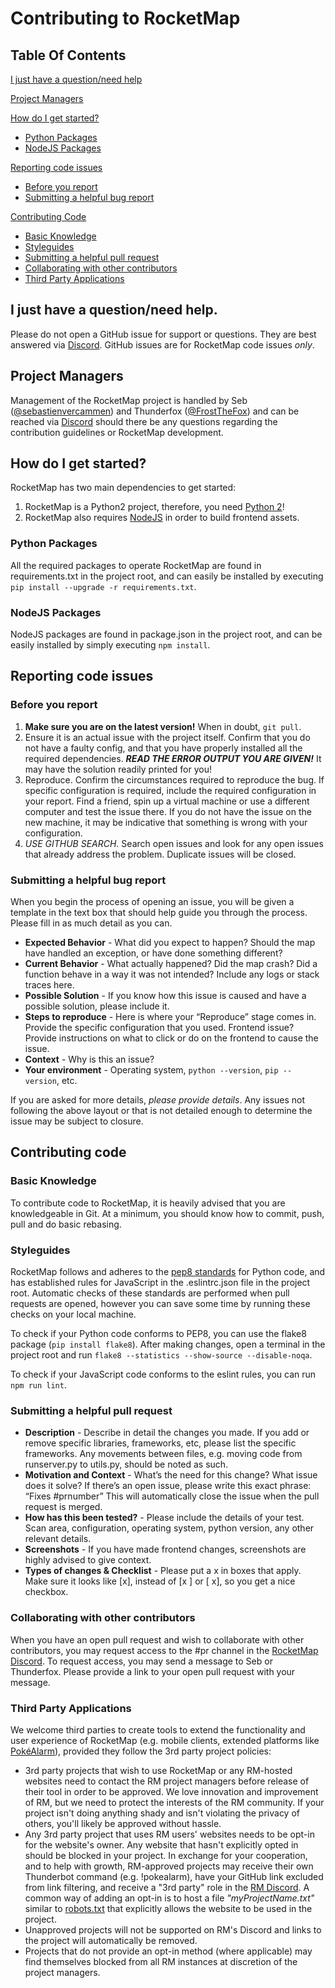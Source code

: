 # Contributing to RocketMap

## Table Of Contents

[I just have a question/need help](#i-just-have-a-questionneed-help)

[Project Managers](#project-managers)

[How do I get started?](#how-do-i-get-started)
* [Python Packages](#python-packages)
* [NodeJS Packages](#nodejs-packages)

[Reporting code issues](#reporting-code-issues)
* [Before you report](#before-you-report)
* [Submitting a helpful bug report](#submitting-a-helpful-bug-report)

[Contributing Code](#contributing-code)
* [Basic Knowledge](#basic-knowledge)
* [Styleguides](#styleguides)
* [Submitting a helpful pull request](#submitting-a-helpful-pull-request)
* [Collaborating with other contributors](#collaborating-with-other-contributors)
* [Third Party Applications](#third-party-applications)

## I just have a question/need help.

Please do not open a GitHub issue for support or questions. They are best answered via [Discord](https://discord.gg/RocketMap). GitHub issues are for RocketMap code issues *only*.

## Project Managers

Management of the RocketMap project is handled by Seb ([@sebastienvercammen](https://github.com/sebastienvercammen)) and Thunderfox ([@FrostTheFox](https://github.com/FrostTheFox)) and can be reached via [Discord](https://discord.gg/RocketMap) should there be any questions regarding the contribution guidelines or RocketMap development.

## How do I get started?

RocketMap has two main dependencies to get started:

1. RocketMap is a Python2 project, therefore, you need [Python 2](https://www.python.org/downloads/)!
2. RocketMap also requires [NodeJS](https://nodejs.org/en/download/) in order to build frontend assets.

### Python Packages

All the required packages to operate RocketMap are found in requirements.txt in the project root, and can easily be installed by executing `pip install --upgrade -r requirements.txt`.

### NodeJS Packages

NodeJS packages are found in package.json in the project root, and can be easily installed by simply executing `npm install`.

## Reporting code issues

### Before you report

1. **Make sure you are on the latest version!** When in doubt, `git pull`.
2. Ensure it is an actual issue with the project itself. Confirm that you do not have a faulty config, and that you have properly installed all the required dependencies. ***READ THE ERROR OUTPUT YOU ARE GIVEN!*** It may have the solution readily printed for you!
3. Reproduce. Confirm the circumstances required to reproduce the bug. If specific configuration is required, include the required configuration in your report. Find a friend, spin up a virtual machine or use a different computer and test the issue there. If you do not have the issue on the new machine, it may be indicative that something is wrong with your configuration.
4. *USE GITHUB SEARCH.* Search open issues and look for any open issues that already address the problem. Duplicate issues will be closed.

### Submitting a helpful bug report

When you begin the process of opening an issue, you will be given a template in the text box that should help guide you through the process. Please fill in as much detail as you can.

* **Expected Behavior** - What did you expect to happen? Should the map have handled an exception, or have done something different?
* **Current Behavior** - What actually happened? Did the map crash? Did a function behave in a way it was not intended? Include any logs or stack traces here.
* **Possible Solution** - If you know how this issue is caused and have a possible solution, please include it.
* **Steps to reproduce** - Here is where your “Reproduce” stage comes in. Provide the specific configuration that you used. Frontend issue? Provide instructions on what to click or do on the frontend to cause the issue.
* **Context** - Why is this an issue?
* **Your environment** - Operating system, `python --version`, `pip --version`, etc.

If you are asked for more details, *please provide details*. Any issues not following the above layout or that is not detailed enough to determine the issue may be subject to closure.

## Contributing code

### Basic Knowledge

To contribute code to RocketMap, it is heavily advised that you are knowledgeable in Git. At a minimum, you should know how to commit, push, pull and do basic rebasing.

### Styleguides

RocketMap follows and adheres to the [pep8 standards](https://www.python.org/dev/peps/pep-0008/) for Python code, and has established rules for JavaScript in the .eslintrc.json file in the project root. Automatic checks of these standards are performed when pull requests are opened, however you can save some time by running these checks on your local machine. 

To check if your Python code conforms to PEP8, you can use the flake8 package (`pip install flake8`). After making changes, open a terminal in the project root and run `flake8 --statistics --show-source --disable-noqa`.

To check if your JavaScript code conforms to the eslint rules, you can run `npm run lint`.

### Submitting a helpful pull request

* **Description** - Describe in detail the changes you made. If you add or remove specific libraries, frameworks, etc, please list the specific frameworks. Any movements between files, e.g. moving code from runserver.py to utils.py, should be noted as such.
* **Motivation and Context** - What’s the need for this change? What issue does it solve? If there’s an open issue, please write this exact phrase: “Fixes #prnumber” This will automatically close the issue when the pull request is merged.
* **How has this been tested?** - Please include the details of your test. Scan area, configuration, operating system, python version, any other relevant details.
* **Screenshots** - If you have made frontend changes, screenshots are highly advised to give context.
* **Types of changes & Checklist** - Please put a x in boxes that apply. Make sure it looks like [x], instead of [x ] or [ x], so you get a nice checkbox.

### Collaborating with other contributors

When you have an open pull request and wish to collaborate with other contributors, you may request access to the #pr channel in the [RocketMap Discord](https://discord.gg/rocketmap). To request access, you may send a message to Seb or Thunderfox. Please provide a link to your open pull request with your message.

### Third Party Applications

We welcome third parties to create tools to extend the functionality and user experience of RocketMap (e.g. mobile clients, extended platforms like [PokéAlarm](https://github.com/RocketMap/PokeAlarm)), provided they follow the 3rd party project policies:

* 3rd party projects that wish to use RocketMap or any RM-hosted websites need to contact the RM project managers before release of their tool in order to be approved. We love innovation and improvement of RM, but we need to protect the interests of the RM community. If your project isn't doing anything shady and isn't violating the privacy of others, you'll likely be approved without hassle.
* Any 3rd party project that uses RM users' websites needs to be opt-in for the website's owner. Any website that hasn't explicitly opted in should be blocked in your project. In exchange for your cooperation, and to help with growth, RM-approved projects may receive their own Thunderbot command (e.g. !pokealarm), have your GitHub link excluded from link filtering, and receive a "3rd party" role in the [RM Discord](https://discord.gg/RocketMap). A common way of adding an opt-in is to host a file *"myProjectName.txt"* similar to [robots.txt](http://www.robotstxt.org/) that explicitly allows the website to be used in the project.
* Unapproved projects will not be supported on RM's Discord and links to the project will automatically be removed. 
* Projects that do not provide an opt-in method (where applicable) may find themselves blocked from all RM instances at discretion of the project managers.
